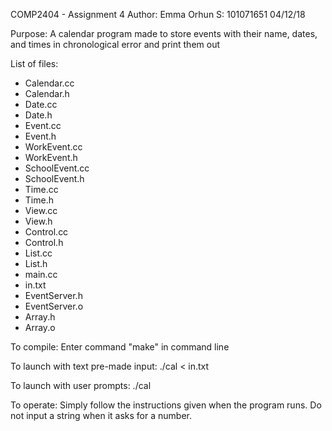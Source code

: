 COMP2404 - Assignment 4
Author: Emma Orhun
S: 101071651
04/12/18

Purpose:
A calendar program made to store events with their name, dates, and times in chronological error and print them out

List of files:
* Calendar.cc
* Calendar.h
* Date.cc
* Date.h
* Event.cc
* Event.h
* WorkEvent.cc
* WorkEvent.h
* SchoolEvent.cc
* SchoolEvent.h
* Time.cc
* Time.h
* View.cc
* View.h
* Control.cc
* Control.h
* List.cc
* List.h
* main.cc
* in.txt
* EventServer.h
* EventServer.o
* Array.h
* Array.o

To compile:
Enter command "make" in command line

To launch with text pre-made input:
./cal < in.txt

To launch with user prompts:
./cal

To operate:
Simply follow the instructions given when the program runs.
Do not input a string when it asks for a number.
